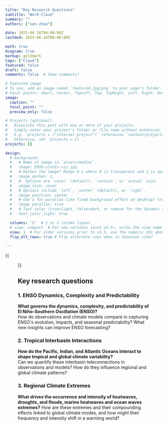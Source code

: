 ```yaml
---
title: "Key Research Questions"
subtitle: "Word Cloud"
summary: ""
authors: ["sen-zhao"]

date: 2025-06-16T00:00:00Z
lastmod: 2025-06-16T00:00:00Z

math: true
diagram: true
markup: goldmark
tags: ["Cloud"]
featured: false
draft: false
comments: false  # Show comments?

# Featured image
# To use, add an image named `featured.jpg/png` to your page's folder.
# Focal points: Smart, Center, TopLeft, Top, TopRight, Left, Right, BottomLeft, Bottom, BottomRight.
image:
  caption: ""
  focal_point: ""
  preview_only: false

# Projects (optional).
#   Associate this post with one or more of your projects.
#   Simply enter your project's folder or file name without extension.
#   E.g. `projects = ["internal-project"]` references `content/project/deep-learning/index.md`.
#   Otherwise, set `projects = []`.
projects: []

design:
  # background:
  #   # Name of image in `assets/media/`.
  #   image: ENSO-states-viz.jpg
  #   # Darken the image? Range 0-1 where 0 is transparent and 1 is opaque.
  #   image_darken: 1.
  #   #  Options are `cover` (default), `contain`, or `actual` size.
  #   image_size: cover
  #   # Options include `left`, `center` (default), or `right`.
  #   image_position: center
  #   # Use a fun parallax-like fixed background effect on desktop? true/false
  #   image_parallax: true
  #   # Text color (true=light, false=dark, or remove for the dynamic theme color).
  #   text_color_light: true

  columns: '2'  # 1 or 2 column layout
  # view: compact  # For new versions since v5.5+, write the view name
  view: 1  # For older versions prior to v5.5, use the numeric IDs above
  flip_alt_rows: true # Flip alternate rows when in Showcase view?

---
```


{{<figure src="/pubs/googlescholar_wordcloud.png" title="Word cloud from my Google Scholar using [Shiny Scholar Goggler](https://shiny.research.sfu.ca/u/rdmorin/scholargoggler10/)" placement="center" numbered="false" lightbox="false" width="100%" >}}

## Key research questions  

### 1. **ENSO Dynamics, Complexity and Predictability**  
**What governs the dynamics, complexity, and predictability of El Niño–Southern Oscillation (ENSO)?**  
How do observations and climate models compare in capturing ENSO's evolution, impacts, and seasonal predictability? What new insights can improve ENSO forecasting?  

### 2. **Tropical Interbasin Interactions**  
**How do the Pacific, Indian, and Atlantic Oceans interact to shape tropical and global climate variability?**  
Can we quantify these interbasin teleconnections in observations and models? How do they influence regional and global climate patterns?  

### 3. **Regional Climate Extremes**  
**What drives the occurrence and intensity of heatwaves, droughts, and floods, marine heatwaves and ocean waves extremes?** 
How are these extremes and their compounding effects linked to global climate modes, and how might their frequency and intensity shift in a warming world?

